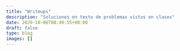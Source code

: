 ```yaml
---
title: "Writeups"
description: "Soluciones en texto de problemas vistos en clases"
date: 2020-10-06T08:49:55+00:00
draft: false
type: blog
images: []
---
```

